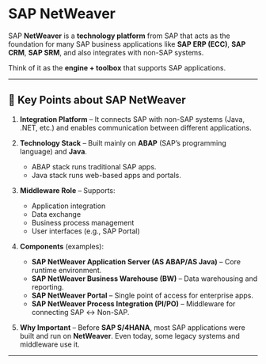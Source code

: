 # SAP NetWeaver

SAP **NetWeaver** is a **technology platform** from SAP that acts as the foundation for many SAP business applications like **SAP ERP (ECC)**, **SAP CRM**, **SAP SRM**, and also integrates with non-SAP systems.  

Think of it as the **engine + toolbox** that supports SAP applications.  

---

## 🔑 Key Points about SAP NetWeaver

1. **Integration Platform** – It connects SAP with non-SAP systems (Java, .NET, etc.) and enables communication between different applications.
   
2. **Technology Stack** – Built mainly on **ABAP** (SAP’s programming language) and **Java**.  
   - ABAP stack runs traditional SAP apps.  
   - Java stack runs web-based apps and portals.

3. **Middleware Role** – Supports:  
   - Application integration  
   - Data exchange  
   - Business process management  
   - User interfaces (e.g., SAP Portal)  

4. **Components** (examples):  
   - **SAP NetWeaver Application Server (AS ABAP/AS Java)** – Core runtime environment.  
   - **SAP NetWeaver Business Warehouse (BW)** – Data warehousing and reporting.  
   - **SAP NetWeaver Portal** – Single point of access for enterprise apps.  
   - **SAP NetWeaver Process Integration (PI/PO)** – Middleware for connecting SAP ↔ Non-SAP.  

5. **Why Important** – Before **SAP S/4HANA**, most SAP applications were built and run on **NetWeaver**. Even today, some legacy systems and middleware use it.  

---
